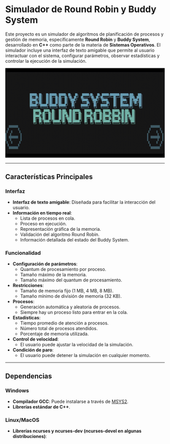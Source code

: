 # Simulador de Round Robin y Buddy System

Este proyecto es un simulador de algoritmos de planificación de procesos y gestión de memoria, específicamente **Round Robin** y **Buddy System**, desarrollado en **C++** como parte de la materia de **Sistemas Operativos**. El simulador incluye una interfaz de texto amigable que permite al usuario interactuar con el sistema, configurar parámetros, observar estadísticas y controlar la ejecución de la simulación.

![BuddySystem_RoundRobin-Demo](./demo.gif)

---

## Características Principales

### Interfaz
- **Interfaz de texto amigable**: Diseñada para facilitar la interacción del usuario.
- **Información en tiempo real**:
  - Lista de procesos en cola.
  - Proceso en ejecución.
  - Representación gráfica de la memoria.
  - Validación del algoritmo Round Robin.
  - Información detallada del estado del Buddy System.

### Funcionalidad
- **Configuración de parámetros**:
  - Quantum de procesamiento por proceso.
  - Tamaño máximo de la memoria.
  - Tamaño máximo del quantum de procesamiento.
- **Restricciones**:
  - Tamaño de memoria fijo (1 MB, 4 MB, 8 MB).
  - Tamaño mínimo de división de memoria (32 KB).
- **Procesos**:
  - Generación automática y aleatoria de procesos.
  - Siempre hay un proceso listo para entrar en la cola.
- **Estadísticas**:
  - Tiempo promedio de atención a procesos.
  - Número total de procesos atendidos.
  - Porcentaje de memoria utilizada.
- **Control de velocidad**:
  - El usuario puede ajustar la velocidad de la simulación.
- **Condición de paro**:
  - El usuario puede detener la simulación en cualquier momento.

---

## Dependencias

### Windows
- **Compilador GCC**: Puede instalarse a través de [MSYS2](https://www.msys2.org/).
- **Librerías estándar de C++**.

### Linux/MacOS
- **Librerías ncurses y ncurses-dev (ncurses-devel en algunas distribuciones)**: 